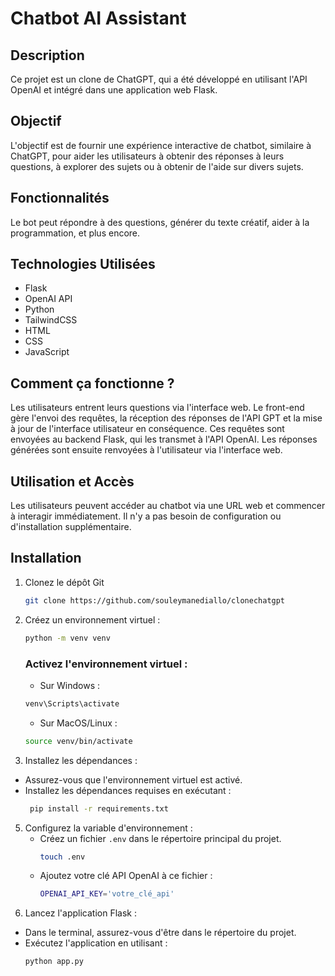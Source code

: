 # Chatbot AI Assistant

## Description
Ce projet est un clone de ChatGPT, qui a été développé en utilisant l'API OpenAI et 
intégré dans une application web Flask.

## Objectif
L'objectif est de fournir une expérience interactive de chatbot, similaire à ChatGPT, pour aider les utilisateurs à 
obtenir des réponses à leurs questions, à explorer des sujets ou à obtenir de l'aide sur divers sujets.

## Fonctionnalités
Le bot peut répondre à des questions, générer du texte créatif, aider à la programmation, et plus encore.

## Technologies Utilisées
* Flask 
* OpenAI API
* Python
* TailwindCSS
* HTML
* CSS
* JavaScript

## Comment ça fonctionne ?
Les utilisateurs entrent leurs questions via l'interface web. Le front-end gère l'envoi des requêtes, la réception des 
réponses de l'API GPT et la mise à jour de l'interface utilisateur en conséquence. Ces requêtes sont envoyées au backend 
Flask, qui les transmet à l'API OpenAI. Les réponses générées sont ensuite renvoyées à l'utilisateur via l'interface web.

## Utilisation et Accès
Les utilisateurs peuvent accéder au chatbot via une URL web et commencer à interagir immédiatement. 
Il n'y a pas besoin de configuration ou d'installation supplémentaire.

## Installation

1. Clonez le dépôt Git
   ```sh
   git clone https://github.com/souleymanediallo/clonechatgpt
    ```
2. Créez un environnement virtuel :
   ```sh
   python -m venv venv
   ```
   ### Activez l'environnement virtuel :
   * Sur Windows :
   ```sh
   venv\Scripts\activate
   ```
    * Sur MacOS/Linux :
   ```sh
   source venv/bin/activate
   ```
   
4. Installez les dépendances :
* Assurez-vous que l'environnement virtuel est activé.
* Installez les dépendances requises en exécutant :
   ```sh
    pip install -r requirements.txt
    ```
5. Configurez la variable d'environnement :
   * Créez un fichier `.env` dans le répertoire principal du projet.
     ```sh
     touch .env
     ```
   * Ajoutez votre clé API OpenAI à ce fichier :
     ```sh
     OPENAI_API_KEY='votre_clé_api'
     ```
6. Lancez l'application Flask :
* Dans le terminal, assurez-vous d'être dans le répertoire du projet.
* Exécutez l'application en utilisant :
   ```sh
   python app.py
   ```
